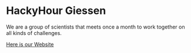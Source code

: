# HackyHour Giessen
We are a group of scientists that meets once a month to work together on all kinds of challenges.

[Here is our Website](https://hackyhour.github.io/Giessen)
